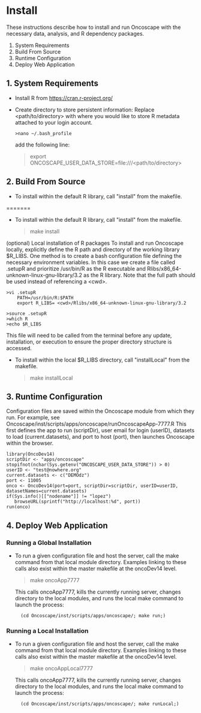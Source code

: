 # Install

These instructions describe how to install and run Oncoscape with the necessary data, 
analysis, and R dependency packages.  

1. System Requirements
2. Build From Source
3. Runtime Configuration
4. Deploy Web Application


## 1. System Requirements

- Install R from https://cran.r-project.org/
	
- Create directory to store persistent information:
	  Replace <path/to/directory> with where you would like to store R metadata attached
	  to your login account.
	  
	  >nano ~/.bash_profile
	  
	add the following line:
  
  	>export ONCOSCAPE_USER_DATA_STORE=file:///\<path/to/directory\>

## 2. Build From Source

- To install within the default R library, call "install" from the makefile.

=======

- To install within the default R library, call "install" from the makefile.

	>make install

(optional) Local installation of R packages
To install and run Oncoscape locally, explicitly define the R path and directory of the
working library $R_LIBS.  One method is to create a bash configuration file defining the
necessary environment variables.  In this case we create a file called .setupR and 
prioritize /usr/bin/R as the R executable and Rlibs/x86_64-unknown-linux-gnu-library/3.2
as the R library.  Note that the full path should be used instead of referencing a  \<cwd\>.
 	
 	>vi .setupR
		PATH=/usr/bin/R:$PATH
		export R_LIBS= <cwd>/Rlibs/x86_64-unknown-linux-gnu-library/3.2

 	>source .setupR
 	>which R
 	>echo $R_LIBS
 
 This file will need to be called from the terminal before any update, installation, or 
 execution to ensure the proper directory structure is accessed.

- To install within the local $R_LIBS directory, call "installLocal" from the makefile.

	>make installLocal
	

## 3. Runtime Configuration

Configuration files are saved within the Oncoscape module from which they run.
For example, see Oncoscape/inst/scripts/apps/oncoscape/runOncoscapeApp-7777.R
This first defines the app to run (scriptDir), user email for login (userID), datasets to load 
(current.datasets), and port to host (port), then launches Oncoscape within the browser.

	library(OncoDev14)
	scriptDir <- "apps/oncoscape"
	stopifnot(nchar(Sys.getenv("ONCOSCAPE_USER_DATA_STORE")) > 0)
	userID <- "test@nowhere.org"
	current.datasets <- c("DEMOdz")
	port <- 11005
	onco <- OncoDev14(port=port, scriptDir=scriptDir, userID=userID, datasetNames=current.datasets)
	if(Sys.info()[["nodename"]] != "lopez") 
	   browseURL(sprintf("http://localhost:%d", port))
	run(onco)


## 4. Deploy Web Application

### Running a Global Installation

- To run a given configuration file and host the server, call the make command from that
   local module directory.  Examples linking to these calls also exist within the master
   makefile at the oncoDev14 level.

   >make oncoApp7777

   This calls oncoApp7777, kills the currently running server, changes directory to the
   local modules, and runs the local make command to launch the process:

        (cd Oncoscape/inst/scripts/apps/oncoscape/; make run;)

### Running a Local Installation

- To run a given configuration file and host the server, call the make command from that
   local module directory.  Examples linking to these calls also exist within the master
   makefile at the oncoDev14 level.

   >make oncoAppLocal7777

   This calls oncoApp7777, kills the currently running server, changes directory to the
   local modules, and runs the local make command to launch the process:

        (cd Oncoscape/inst/scripts/apps/oncoscape/; make runLocal;)

